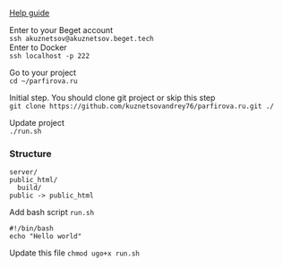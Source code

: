 [Help guide](https://beget.com/ru/kb/how-to/web-apps/node-js#)

Enter to your Beget account  
`ssh akuznetsov@akuznetsov.beget.tech`  
Enter to Docker  
`ssh localhost -p 222`  

Go to your project    
`cd ~/parfirova.ru`  

Initial step. You should clone git project or skip this step    
`git clone https://github.com/kuznetsovandrey76/parfirova.ru.git ./`  

Update project  
`./run.sh`  

### Structure  
```
server/
public_html/
  build/
public -> public_html
```

Add bash script `run.sh `
```
#!/bin/bash
echo "Hello world"
```
Update this file `chmod ugo+x run.sh`  
